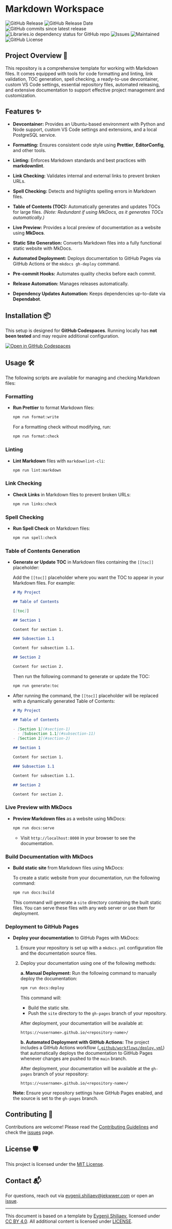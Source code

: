 # Markdown Workspace

![GitHub Release](https://img.shields.io/github/v/release/Jekwwer/markdown-workspace?logo=github&link=https%3A%2F%2Fgithub.com%2FJekwwer%2Fmarkdown-workspace%2Freleases%2Flatest)
![GitHub Release Date](https://img.shields.io/github/release-date/Jekwwer/markdown-workspace?link=https%3A%2F%2Fgithub.com%2FJekwwer%2Fmarkdown-workspace%2Freleases%2Flatest)
![GitHub commits since latest release](https://img.shields.io/github/commits-since/Jekwwer/markdown-workspace/latest?link=https%3A%2F%2Fgithub.com%2FJekwwer%2Fmarkdown-workspace%2Freleases%2Flatest)
![Libraries.io dependency status for GitHub repo](https://img.shields.io/librariesio/github/Jekwwer/markdown-workspace?logo=librariesdotio&logoColor=%23FFFFFF)
![Issues](https://img.shields.io/github/issues/Jekwwer/markdown-workspace?logo=github&link=https%3A%2F%2Fgithub.com%2FJekwwer%2Fmarkdown-workspace%2Fissues)
![Maintained](https://img.shields.io/maintenance/yes/2025)
![GitHub License](https://img.shields.io/github/license/Jekwwer/markdown-workspace?link=https%3A%2F%2Fgithub.com%2FJekwwer%2Fmarkdown-workspace%2Fblob%2Fmain%2FLICENSE)

## Project Overview 🚀

This repository is a comprehensive template for working with Markdown files.
It comes equipped with tools for code formatting and linting, link validation, TOC generation, spell checking,
a ready-to-use devcontainer, custom VS Code settings, essential repository files, automated releasing,
and extensive documentation to support effective project management and customization.

## Features ✨

- **Devcontainer:**
  Provides an Ubuntu-based environment with Python and Node support, custom VS Code settings and extensions,
  and a local PostgreSQL service.

- **Formatting:**
  Ensures consistent code style using **Prettier**, **EditorConfig**, and other tools.

- **Linting:**
  Enforces Markdown standards and best practices with **markdownlint**.

- **Link Checking:**
  Validates internal and external links to prevent broken URLs.

- **Spell Checking:**
  Detects and highlights spelling errors in Markdown files.

- **Table of Contents (TOC):**
  Automatically generates and updates TOCs for large files.
  _(Note: Redundant if using MkDocs, as it generates TOCs automatically.)_

- **Live Preview:**
  Provides a local preview of documentation as a website using **MkDocs**.

- **Static Site Generation:**
  Converts Markdown files into a fully functional static website with MkDocs.

- **Automated Deployment:**
  Deploys documentation to GitHub Pages via GitHub Actions or the `mkdocs gh-deploy` command.

- **Pre-commit Hooks:**
  Automates quality checks before each commit.

- **Release Automation:**
  Manages releases automatically.

- **Dependency Updates Automation:**
  Keeps dependencies up-to-date via **Dependabot**.

## Installation 📦

This setup is designed for **GitHub Codespaces**.
Running locally has **not been tested** and may require additional configuration.

[![Open in GitHub Codespaces](https://github.com/codespaces/badge.svg)][open-in-codespaces]

## Usage 🛠️

The following scripts are available for managing and checking Markdown files:

### Formatting

- **Run Prettier** to format Markdown files:

  ```bash
  npm run format:write
  ```

  For a formatting check without modifying, run:

  ```bash
  npm run format:check
  ```

### Linting

- **Lint Markdown** files with `markdownlint-cli`:

  ```bash
  npm run lint:markdown
  ```

### Link Checking

- **Check Links** in Markdown files to prevent broken URLs:

  ```bash
  npm run links:check
  ```

### Spell Checking

- **Run Spell Check** on Markdown files:

  ```bash
  npm run spell:check
  ```

### Table of Contents Generation

- **Generate or Update TOC** in Markdown files containing the `[[toc]]` placeholder:

  Add the `[[toc]]` placeholder where you want the TOC to appear in your Markdown files. For example:

  ```markdown
  # My Project

  ## Table of Contents

  [[toc]]

  ## Section 1

  Content for section 1.

  ### Subsection 1.1

  Content for subsection 1.1.

  ## Section 2

  Content for section 2.
  ```

  Then run the following command to generate or update the TOC:

  ```bash
  npm run generate:toc
  ```

- After running the command, the `[[toc]]` placeholder will be replaced with a dynamically generated Table of Contents:

  ```markdown
  # My Project

  ## Table of Contents

  - [Section 1](#section-1)
    - [Subsection 1.1](#subsection-11)
  - [Section 2](#section-2)

  ## Section 1

  Content for section 1.

  ### Subsection 1.1

  Content for subsection 1.1.

  ## Section 2

  Content for section 2.
  ```

### Live Preview with MkDocs

- **Preview Markdown files** as a website using MkDocs:

  ```bash
  npm run docs:serve
  ```

  - Visit `http://localhost:8000` in your browser to see the documentation.

### Build Documentation with MkDocs

- **Build static site** from Markdown files using MkDocs:

  To create a static website from your documentation, run the following command:

  ```bash
  npm run docs:build
  ```

  This command will generate a `site` directory containing the built static files.
  You can serve these files with any web server or use them for deployment.

### Deployment to GitHub Pages

- **Deploy your documentation** to GitHub Pages with MkDocs:

  1. Ensure your repository is set up with a `mkdocs.yml` configuration file and the documentation source files.

  2. Deploy your documentation using one of the following methods:

     **a. Manual Deployment:**
     Run the following command to manually deploy the documentation:

     ```bash
     npm run docs:deploy
     ```

     This command will:

     - Build the static site.
     - Push the `site` directory to the `gh-pages` branch of your repository.

     After deployment, your documentation will be available at:

     ```plaintext
     https://<username>.github.io/<repository-name>/
     ```

     **b. Automated Deployment with GitHub Actions:**
     The project includes a GitHub Actions workflow ([`.github/workflows/deploy.yml`](.github/workflows/deploy.yml))
     that automatically deploys the documentation to GitHub Pages whenever changes are pushed to the `main` branch.

     After deployment, your documentation will be available at the `gh-pages` branch of your repository:

     ```plaintext
     https://<username>.github.io/<repository-name>/
     ```

  **Note:** Ensure your repository settings have GitHub Pages enabled, and the source is set to the `gh-pages` branch.

## Contributing 👥

Contributions are welcome! Please read the [Contributing Guidelines][CONTRIBUTING] and check the [issues][issues] page.

## License 🛡️

This project is licensed under the [MIT License][LICENSE].

## Contact 📬

For questions, reach out via [evgenii.shiliaev@jekwwer.com][evgenii.shiliaev@jekwwer.com] or open an [issue][issues].

---

This document is based on a template by [Evgenii Shiliaev][evgenii-shiliaev-github],
licensed under [CC BY 4.0][jekwwer-markdown-docs-kit-license]. All additional content is licensed under [LICENSE][LICENSE].

[CONTRIBUTING]: CONTRIBUTING.md
[LICENSE]: LICENSE
[evgenii-shiliaev-github]: https://github.com/Jekwwer
[evgenii.shiliaev@jekwwer.com]: mailto:evgenii.shiliaev@jekwwer.com
[issues]: https://github.com/Jekwwer/markdown-workspace/issues
[jekwwer-markdown-docs-kit-license]: https://github.com/Jekwwer/markdown-docs-kit/blob/main/LICENSE
[open-in-codespaces]: https://codespaces.new/Jekwwer/markdown-workspace
